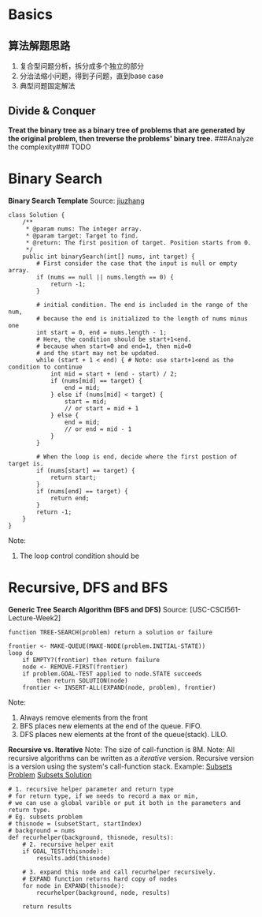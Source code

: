 # Basics

## 算法解题思路

1. 复合型问题分析，拆分成多个独立的部分
2. 分治法缩小问题，得到子问题，直到base case
3. 典型问题固定解法

## Divide & Conquer
**Treat the binary tree as a binary tree of problems that are generated by the original problem, then treverse the problems' binary tree.**
###Analyze the complexity###
TODO

# Binary Search
**Binary Search Template**
Source: [jiuzhang](http://www.jiuzhang.com/solutions/binary-search/)

```
class Solution {
    /**
     * @param nums: The integer array.
     * @param target: Target to find.
     * @return: The first position of target. Position starts from 0.
     */
    public int binarySearch(int[] nums, int target) {
        # First consider the case that the input is null or empty array.
        if (nums == null || nums.length == 0) {
            return -1;
        }
        
        # initial condition. The end is included in the range of the num, 
        # because the end is initialized to the length of nums minus one
        int start = 0, end = nums.length - 1;
        # Here, the condition should be start+1<end.
        # because when start=0 and end=1, then mid=0
        # and the start may not be updated.
        while (start + 1 < end) { # Note: use start+1<end as the condition to continue
            int mid = start + (end - start) / 2;
            if (nums[mid] == target) {
                end = mid;
            } else if (nums[mid] < target) {
                start = mid;
                // or start = mid + 1
            } else {
                end = mid;
                // or end = mid - 1
            }
        }
        
        # When the loop is end, decide where the first postion of target is.
        if (nums[start] == target) {
            return start;
        }
        if (nums[end] == target) {
            return end;
        }
        return -1;
    }
}
```
Note:
1. The loop control condition should be 

# Recursive, DFS and BFS

**Generic Tree Search Algorithm (BFS and DFS)**
Source: [USC-CSCI561-Lecture-Week2]

```
function TREE-SEARCH(problem) return a solution or failure

frontier <- MAKE-QUEUE(MAKE-NODE(problem.INITIAL-STATE))
loop do
    if EMPTY?(frontier) then return failure
    node <- REMOVE-FIRST(frontier)
    if problem.GOAL-TEST applied to node.STATE succeeds
        then return SOLUTION(node)
    frontier <- INSERT-ALL(EXPAND(node, problem), frontier)
```
Note:
1. Always remove elements from the front
2. BFS places new elements at the end of the queue. FIFO.
3. DFS places new elements at the front of the queue(stack). LILO.

**Recursive vs. Iterative**
Note: The size of call-function is 8M.
Note: All recursive algorithms can be written as a _iterative_ version. Recursive version is a version using the system's call-function stack.
Example: 
[Subsets Problem](http://www.lintcode.com/zh-cn/problem/subsets-ii/#)
[Subsets Solution](http://www.jiuzhang.com/solutions/subsets/)

```
# 1. recursive helper parameter and return type
# for return type, if we needs to record a max or min,
# we can use a global varible or put it both in the parameters and return type.
# Eg. subsets problem
# thisnode = (subsetStart, startIndex)
# background = nums
def recurhelper(background, thisnode, results):
    # 2. recursive helper exit
    if GOAL_TEST(thisnode):
        results.add(thisnode)
    
    # 3. expand this node and call recurhelper recursively.
    # EXPAND function returns hard copy of nodes
    for node in EXPAND(thisnode):
        recurhelper(background, node, results)
    
    return results
```
